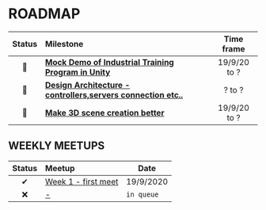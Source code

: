 # ROADMAP

| Status | Milestone | Time frame |
| :---: | :--- | :---: | 
| 🚀 | **[Mock Demo of Industrial Training Program in Unity](#ROADMAP)** | 19/9/20 to ?|
| 🚀 | **[Design Architecture - controllers,servers connection etc..](#ROADMAP)** | ? to ?|
| 🚀 | **[Make 3D scene creation better](#ROADMAP)** | 19/9/20 to ?|

## WEEKLY MEETUPS

| Status | Meetup | Date |
| :---: | :--- | --- | 
| ✔ | [Week 1 - first meet](https://github.com/sheenxavi004/Industrial-Training/blob/master/meetups/meetup1_19-9-20.md) | 19/9/2020|
| ❌ | [-]() |`in queue`|
